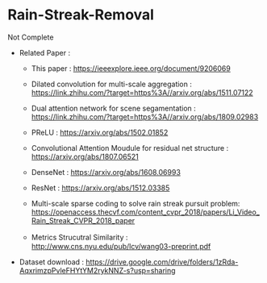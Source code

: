 # Rain-Streak-Removal

Not Complete

* Related Paper :

   * This paper : https://ieeexplore.ieee.org/document/9206069
   
   * Dilated convolution for multi-scale aggregation : https://link.zhihu.com/?target=https%3A//arxiv.org/abs/1511.07122
   
   * Dual attention network for scene segamentation : https://link.zhihu.com/?target=https%3A//arxiv.org/abs/1809.02983
   
   * PReLU : https://arxiv.org/abs/1502.01852

   * Convolutional Attention Moudule for residual net structure : https://arxiv.org/abs/1807.06521

   * DenseNet : https://arxiv.org/abs/1608.06993

   * ResNet : https://arxiv.org/abs/1512.03385

   * Multi-scale sparse coding to solve rain streak pursuit problem: https://openaccess.thecvf.com/content_cvpr_2018/papers/Li_Video_Rain_Streak_CVPR_2018_paper
   
   * Metrics Strucutral Similarity :　http://www.cns.nyu.edu/pub/lcv/wang03-preprint.pdf


* Dataset download : https://drive.google.com/drive/folders/1zRda-AqxrimzpPvleFHYtYM2rykNNZ-s?usp=sharing

